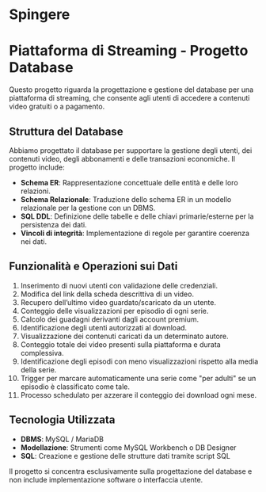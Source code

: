 # Spingere

# Piattaforma di Streaming - Progetto Database

Questo progetto riguarda la progettazione e gestione del database per una piattaforma di streaming, che consente agli utenti di accedere a contenuti video gratuiti o a pagamento.

## Struttura del Database
Abbiamo progettato il database per supportare la gestione degli utenti, dei contenuti video, degli abbonamenti e delle transazioni economiche. Il progetto include:
- **Schema ER**: Rappresentazione concettuale delle entità e delle loro relazioni.
- **Schema Relazionale**: Traduzione dello schema ER in un modello relazionale per la gestione con un DBMS.
- **SQL DDL**: Definizione delle tabelle e delle chiavi primarie/esterne per la persistenza dei dati.
- **Vincoli di integrità**: Implementazione di regole per garantire coerenza nei dati.

## Funzionalità e Operazioni sui Dati
1. Inserimento di nuovi utenti con validazione delle credenziali.
2. Modifica del link della scheda descrittiva di un video.
3. Recupero dell’ultimo video guardato/scaricato da un utente.
4. Conteggio delle visualizzazioni per episodio di ogni serie.
5. Calcolo dei guadagni derivanti dagli account premium.
6. Identificazione degli utenti autorizzati al download.
7. Visualizzazione dei contenuti caricati da un determinato autore.
8. Conteggio totale dei video presenti sulla piattaforma e durata complessiva.
9. Identificazione degli episodi con meno visualizzazioni rispetto alla media della serie.
10. Trigger per marcare automaticamente una serie come "per adulti" se un episodio è classificato come tale.
11. Processo schedulato per azzerare il conteggio dei download ogni mese.

## Tecnologia Utilizzata
- **DBMS**: MySQL / MariaDB
- **Modellazione**: Strumenti come MySQL Workbench o DB Designer
- **SQL**: Creazione e gestione delle strutture dati tramite script SQL

Il progetto si concentra esclusivamente sulla progettazione del database e non include implementazione software o interfaccia utente.
